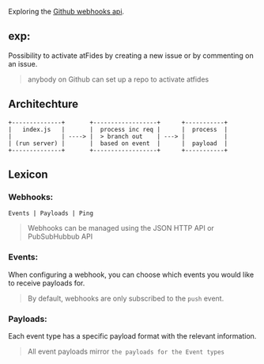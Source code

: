 Exploring the [Github webhooks api](https://developer.github.com/v3/repos/hooks/).

## exp:

Possibility to activate atFides by creating a new issue or by commenting on an issue.

> anybody on Github can set up a repo to activate atfides

## Architechture

```
+--------------+       +------------------+      +-----------+
|   index.js   |       |  process inc req |      |  process  |
|              | ----> |  > branch out    | ---> |           |
| (run server) |       |  based on event  |      |  payload  |
+--------------+       +------------------+      +-----------+

```

## Lexicon

### Webhooks:

```
Events | Payloads | Ping
```
> Webhooks can be managed using the JSON HTTP API or PubSubHubbub API

### Events:

When configuring a webhook, you can choose which events you would like to receive payloads for.

> By default, webhooks are only subscribed to the `push` event.

### Payloads:

Each event type has a specific payload format with the relevant information.

> All event payloads mirror `the payloads for the Event types` 

